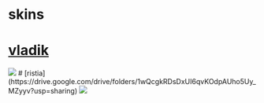 # skins
# [vladik](https://drive.google.com/drive/folders/161V-kRBD1wKQmeisKqBhinNmP-pk1_iN?usp=sharing)
<img src="https://cdn.discordapp.com/attachments/1147506286242566305/1147506329536184340/screenshot915.png"/>
# [ristia] (https://drive.google.com/drive/folders/1wQcgkRDsDxUI6qvKOdpAUho5Uy_MZyyv?usp=sharing)
<img src="https://cdn.discordapp.com/attachments/1147506286242566305/1147509711768408174/screenshot916.png"/>
